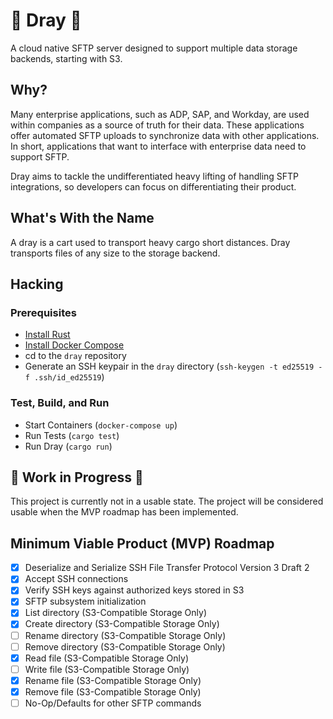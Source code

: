 # 🚚 Dray 🚚
A cloud native SFTP server designed to support multiple data storage backends, starting with S3.

## Why?
Many enterprise applications, such as ADP, SAP, and Workday, are used within companies as a source of truth for their data. These applications offer automated SFTP uploads to synchronize data with other applications. In short, applications that want to interface with enterprise data need to support SFTP.

Dray aims to tackle the undifferentiated heavy lifting of handling SFTP integrations, so developers can focus on differentiating their product.

## What's With the Name
A dray is a cart used to transport heavy cargo short distances. Dray transports files of any size to the storage backend.

## Hacking
### Prerequisites
- [Install Rust](https://rustup.rs)
- [Install Docker Compose](https://docs.docker.com/compose/install)
- cd to the `dray` repository
- Generate an SSH keypair in the `dray` directory (`ssh-keygen -t ed25519 -f .ssh/id_ed25519`)

### Test, Build, and Run
- Start Containers (`docker-compose up`)
- Run Tests (`cargo test`)
- Run Dray (`cargo run`)

## 🚧 Work in Progress 🚧
This project is currently not in a usable state. The project will be considered usable when 
the MVP roadmap has been implemented.

## Minimum Viable Product (MVP) Roadmap
- [x] Deserialize and Serialize SSH File Transfer Protocol Version 3 Draft 2
- [x] Accept SSH connections
- [x] Verify SSH keys against authorized keys stored in S3
- [x] SFTP subsystem initialization
- [x] List directory (S3-Compatible Storage Only)
- [x] Create directory (S3-Compatible Storage Only)
- [ ] Rename directory (S3-Compatible Storage Only)
- [ ] Remove directory (S3-Compatible Storage Only)
- [x] Read file (S3-Compatible Storage Only)
- [ ] Write file (S3-Compatible Storage Only)
- [x] Rename file (S3-Compatible Storage Only)
- [x] Remove file (S3-Compatible Storage Only)
- [ ] No-Op/Defaults for other SFTP commands
